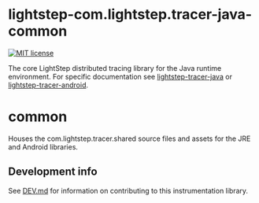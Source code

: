# lightstep-com.lightstep.tracer-java-common

[![MIT license](http://img.shields.io/badge/license-MIT-blue.svg)](http://opensource.org/licenses/MIT)

The core LightStep distributed tracing library for the Java runtime environment. For specific documentation
see [lightstep-tracer-java](https://github.com/lightstep/lightstep-tracer-java) or
[lightstep-tracer-android](https://github.com/lightstep/lightstep-tracer-android).

# common

Houses the com.lightstep.tracer.shared source files and assets for the JRE and Android libraries.

## Development info

See [DEV.md](DEV.md) for information on contributing to this instrumentation library.
